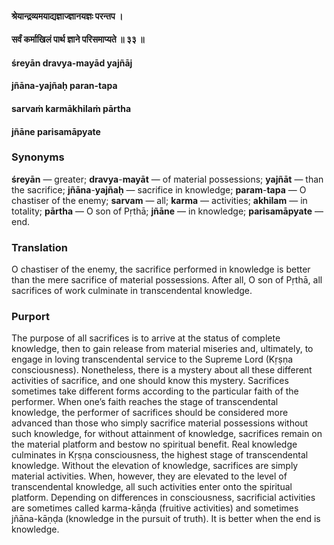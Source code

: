 #### श्रेयान्द्रव्यमयाद्यज्ञाज्ज्ञानयज्ञः परन्तप ।
#### सर्वं कर्माखिलं पार्थ ज्ञाने परिसमाप्यते ॥ ३३ ॥

#### śreyān dravya-mayād yajñāj
#### jñāna-yajñaḥ paran-tapa
#### sarvaṁ karmākhilaṁ pārtha
#### jñāne parisamāpyate

### Synonyms

**śreyān** — greater; **dravya**-**mayāt** — of material possessions; **yajñāt** — than the sacrifice; **jñāna**-**yajñaḥ** — sacrifice in knowledge; **param**-**tapa** — O chastiser of the enemy; **sarvam** — all; **karma** — activities; **akhilam** — in totality; **pārtha** — O son of Pṛthā; **jñāne** — in knowledge; **parisamāpyate** — end.

### Translation

O chastiser of the enemy, the sacrifice performed in knowledge is better than the mere sacrifice of material possessions. After all, O son of Pṛthā, all sacrifices of work culminate in transcendental knowledge.

### Purport

The purpose of all sacrifices is to arrive at the status of complete knowledge, then to gain release from material miseries and, ultimately, to engage in loving transcendental service to the Supreme Lord (Kṛṣṇa consciousness). Nonetheless, there is a mystery about all these different activities of sacrifice, and one should know this mystery. Sacrifices sometimes take different forms according to the particular faith of the performer. When one’s faith reaches the stage of transcendental knowledge, the performer of sacrifices should be considered more advanced than those who simply sacrifice material possessions without such knowledge, for without attainment of knowledge, sacrifices remain on the material platform and bestow no spiritual benefit. Real knowledge culminates in Kṛṣṇa consciousness, the highest stage of transcendental knowledge. Without the elevation of knowledge, sacrifices are simply material activities. When, however, they are elevated to the level of transcendental knowledge, all such activities enter onto the spiritual platform. Depending on differences in consciousness, sacrificial activities are sometimes called karma-kāṇḍa (fruitive activities) and sometimes jñāna-kāṇḍa (knowledge in the pursuit of truth). It is better when the end is knowledge.